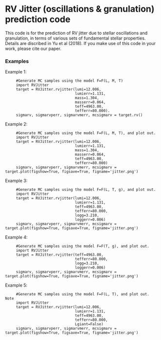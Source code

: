# RV Jitter (oscillations & granulation) prediction code
This code is for the prediction of RV jitter due to stellar oscillations and granulation, in terms of various sets of fundamental stellar properties. Details are discribed in Yu et al (2018). If you make use of this code in your work, please cite our paper. 

### Examples
Example 1:  

         #Generate MC samples using the model F=F(L, M, T)     
         import RVJitter   
         target = RVJitter.rvjitter(lumi=12.006,   
                                    lumierr=1.131,   
                                    mass=1.304,   
                                    masserr=0.064,   
                                    teff=4963.00,   
                                    tefferr=80.000).   
         sigmarv, sigmarvperr, sigmarvmerr, mcsigmarv = target.rv() 

           
Example 2:  

         #Generate MC samples using the model F=F(L, M, T), and plot out.     
         import RVJitter      
         target = RVJitter.rvjitter(lumi=12.006,   
                                    lumierr=1.131,   
                                    mass=1.304,   
                                    masserr=0.064,   
                                    teff=4963.00,   
                                    tefferr=80.000)    
         sigmarv, sigmarvperr, sigmarvmerr, mcsigmarv = target.plot(figshow=True, figsave=True, figname='jitter.png')   
  
    
Example 3:  

         #Generate MC samples using the model F=F(L, T, g), and plot out.  
         import RVJitter  
         target = RVJitter.rvjitter(lumi=12.006, 
                                    lumierr=1.131, 
                                    teff=4963.00, 
                                    tefferr=80.000, 
                                    logg=3.210, 
                                    loggerr=0.006)  
         sigmarv, sigmarvperr, sigmarvmerr, mcsigmarv = target.plot(figshow=True, figsave=True, figname='jitter.png')   
     
     
Example 4:  

         #Generate MC samples using the model F=F(T, g), and plot out.  
         import RVJitter  
         target = RVJitter.rvjitter(teff=4963.00, 
                                    tefferr=80.000, 
                                    logg=3.210, 
                                    loggerr=0.006)  
         sigmarv, sigmarvperr, sigmarvmerr, mcsigmarv = target.plot(figshow=True, figsave=True, figname='jitter.png')  
    
    
Example 5:  

         #Generate MC samples using the model F=F(L, T), and plot out. Note   
         import RVJitter  
         target = RVJitter.rvjitter(lumi=12.006, 
                                    lumierr=1.131, 
                                    teff=4963.00, 
                                    tefferr=80.000, 
                                    Lgiant=False)  
         sigmarv, sigmarvperr, sigmarvmerr, mcsigmarv = target.plot(figshow=True, figsave=True, figname='jitter.png')            
     
